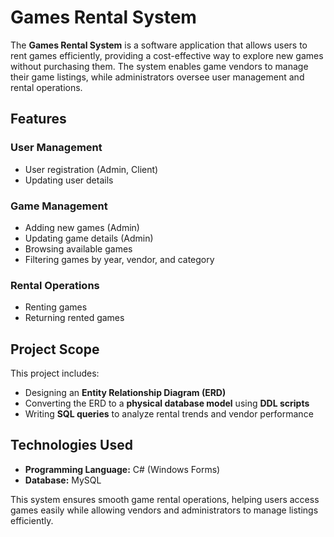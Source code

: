 
# **Games Rental System**  

The **Games Rental System** is a software application that allows users to rent games efficiently, providing a cost-effective way to explore new games without purchasing them. The system enables game vendors to manage their game listings, while administrators oversee user management and rental operations.  

## **Features**  

### **User Management**  
- User registration (Admin, Client)  
- Updating user details  

### **Game Management**  
- Adding new games (Admin)  
- Updating game details (Admin)  
- Browsing available games  
- Filtering games by year, vendor, and category  

### **Rental Operations**  
- Renting games  
- Returning rented games  

## **Project Scope**  
This project includes:  
- Designing an **Entity Relationship Diagram (ERD)**  
- Converting the ERD to a **physical database model** using **DDL scripts**  
- Writing **SQL queries** to analyze rental trends and vendor performance  

## **Technologies Used**  
- **Programming Language:** C# (Windows Forms)  
- **Database:** MySQL  

This system ensures smooth game rental operations, helping users access games easily while allowing vendors and administrators to manage listings efficiently.
